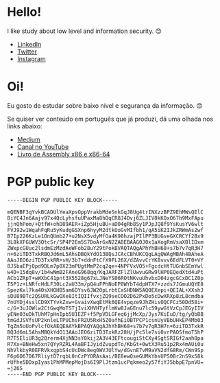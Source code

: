 # Hello!

I like study about low level and information security. :blush:

* [LinkedIn](https://www.linkedin.com/in/silva97/)
* [Twitter](https://twitter.com/Vilas_79)
* [Instagram](https://www.instagram.com/fsilva337/)

# Oi!

Eu gosto de estudar sobre baixo nível e segurança da informação. :blush:  

Se quiser ver conteúdo em português que já produzi, dá uma olhada nos links abaixo:

* [Medium](https://freedev.medium.com/)
* [Canal no YouTube](https://www.youtube.com/@silva97)
* [Livro de Assembly x86 e x86-64](https://mentebinaria.gitbook.io/assembly/)

# PGP public key

```
-----BEGIN PGP PUBLIC KEY BLOCK-----

mQENBF3qYvkBCADUlYeaXpsOppVrakbMdeSnkGqJ8Ug4trINXzzBPZ9EhMWsQElC
BiYC4Jn6Aajv97x4QcLyhsfuUPaxMa8hQqCR8J4Dvj6ZLJIV8kKOxO67h9MxFApu
jjnQhPom/+QtfW+ohD89AER+iZp5HjuBU+aD04gRb8Sy1PJpJQ8f9YsKusYV6wlt
FVJ92w1WqahFqRu5yKudgGSXnp6hyyM2dtkOoGvMIfbh1/qA5iK2IJkZRWmAs2wf
B7Ip226KzLe1OnQUmb27+u2NsX5vdyMfOa4K98hzajPIlPP3BUGseGXCRCYf2Bx9
3L8kXFGUWV3OtcSr/SP4P2Em5S7DoArGxN2ZABEBAAG0J0x1aXogRmVsaXBlIDxm
ZWxpcGUuc2lsdmEzMzdAeWFob28uY29tPokBVAQTAQgAPhYhBH68+s7b7v7qR3H7
n+6ziTD3TxkRBQJd6mL5AhsDBQkYdO13BQsJCAcCBhUKCQgLAgQWAgMBAh4BAheA
AAoJEO6ziTD3TxkRR+sH/3b7+ddnFtCfX9FL26X/dZAvvCrYK8vvv6EdFLVT0+VY
8J5baEPjQpd9DLm7p0X23mPUgtMmP2cq2qe+4NPFVxVO5+FgcdcHtTUGnbSEmYwl
w4D+15dq8v/1b4wNmB2FAneG968qq/KqJARFZFlZlUwvuGRw9lHP0EQedXtd4uPt
ACb1ZRpT+wWXbC41pnt3X5528g67xLJNeYS06ROtNKvuUhvbxD04zgcGCxDC1Z0p
T5P1z+LNRfcHdLF30Lc2aU33m/pQ4uFPhNoEP8WYbT4dpHTX7+zzds7JGmuUQYE8
SpezKxl7ka40sXHOHB5am6DYsv6JW20pLrbtCaSHDNW5AQ0EXepi+QEIAL+XXshJ
sDU89BTc2QSURLkGwOXe8ItIQIIfvxjZQ9seCOO2D62PxDo5cDwXRXp8zL8cmdba
7nUYDj4sslCD9XTYvkZxw+GvaivXwqEtMk6QE4vpqze9JhZHisOQCFCz50Dd58i+
c/G+3uJOWlw2CtGwqMoTSTjIviXHVHTyflmKw8JaGEnu7lc59ywGtVzCpJEGyIIV
yENe03uDkTUhM7pHnIpb5U1EZF+f5PpVDLGFeq6jjMcXp/Jys7KiEuD/tg/yQbBB
tmGdJSVfsUP2knleLTPUChsFRZU5RxH5ZOafhEi0BTPCP1csnUyVBbUHkEP4Mb03
TgZm5oUoPvlcfOkAEQEAAYkBPAQYAQgAJhYhBH68+s7b7v7qR3H7n+6ziTD3TxkR
BQJd6mL5AhsMBQkYdO13AAoJEO6ziTD3TxkRz28H/jPc5le7si0vrPAOSfmoT5hP
R7T5EliUR3g2Qrerm4XjNN3sY0kij2A3V43EFtcougiStCXy4SgtSRIGf2aah8pa
R7Xx+BNeHw5xn7QYyRZRL4AaBFIJyidZvupdTo/KbGt+0wtX3Ru51p2Rx4mAUi0u
NhVlkbyR0EFRVkxgpbS4cUcDWc8eg0WVJUlYw/dGvnE7vM9aVN2dfG8Rm/CWn9Sp
F6p6O67D67RliytD7rqbL0nCzPYORAsAai/BE8ewQseGUMkYbsUPS0Br2nS9x58k
rUfhe5DDxpIyas1PhMPMepMojDs6I9PlJtzm1ucPqkmeo2y57fiYJ5bbpE7pnVU=
=j26S
-----END PGP PUBLIC KEY BLOCK-----
```
